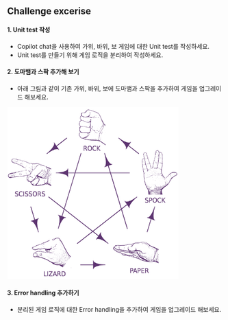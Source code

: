 ## Challenge excerise

#### 1. Unit test 작성
- Copilot chat을 사용하여 가위, 바위, 보 게임에 대한 Unit test를 작성하세요.
- Unit test를 만들기 위해 게임 로직을 분리하여 작성하세요.

#### 2. 도마뱀과 스팍 추가해 보기
- 아래 그림과 같이 기존 가위, 바위, 보에 도마뱀과 스팍을 추가하여 게임을 업그레이드 해보세요.
<p>
<img src="/assets/Rock Paper Scissors Lizard Spock image.jpg" alt="Rock Paper Scissors Lizard Spock image" width="400" height="400">
</p>

#### 3. Error handling 추가하기
- 분리된 게임 로직에 대한 Error handling을 추가하여 게임을 업그레이드 해보세요.